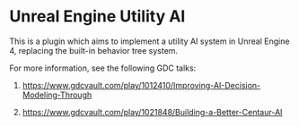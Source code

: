 # Unreal Engine Utility AI

This is a plugin which aims to implement a utility AI system in Unreal Engine 4, replacing the built-in behavior tree system.

For more information, see the following GDC talks:

1. https://www.gdcvault.com/play/1012410/Improving-AI-Decision-Modeling-Through

2. https://www.gdcvault.com/play/1021848/Building-a-Better-Centaur-AI